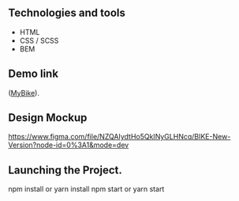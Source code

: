 ## Technologies and tools
- HTML
- CSS / SCSS
- BEM

## Demo link
([MyBike](https://shamievdavid.github.io/MyBike/)).

 ## Design Mockup

https://www.figma.com/file/NZQAIydtHo5QkINyGLHNcq/BIKE-New-Version?node-id=0%3A1&mode=dev

## Launching the Project.
npm install or yarn install
npm start or yarn start
